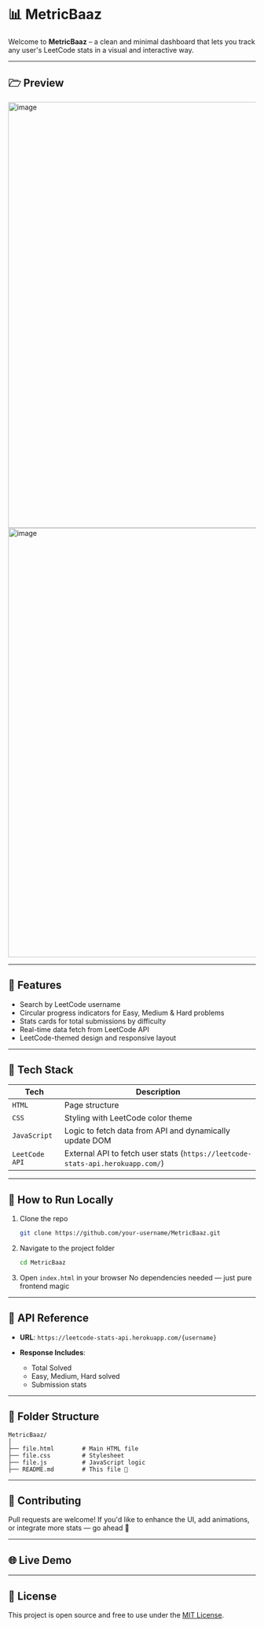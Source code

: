 # 📊 MetricBaaz

Welcome to **MetricBaaz** – a clean and minimal dashboard that lets you track any user's LeetCode stats in a visual and interactive way.

---

## 🗁 Preview

<img width="1919" height="865" alt="image" src="https://github.com/user-attachments/assets/7e510b9a-7f17-4095-8f3b-773c54cbb48f" width="600" />
<img width="1919" height="872" alt="image" src="https://github.com/user-attachments/assets/224ec7d5-d002-4198-b4a6-8c1bdc00c846" width="600" />

---

## 🚀 Features

* Search by LeetCode username
* Circular progress indicators for Easy, Medium & Hard problems
* Stats cards for total submissions by difficulty
* Real-time data fetch from LeetCode API
* LeetCode-themed design and responsive layout

---

## 💠 Tech Stack

| Tech           | Description                                                                    |
| -------------- | ------------------------------------------------------------------------------ |
| `HTML`         | Page structure                                                                 |
| `CSS`          | Styling with LeetCode color theme                                              |
| `JavaScript`   | Logic to fetch data from API and dynamically update DOM                        |
| `LeetCode API` | External API to fetch user stats (`https://leetcode-stats-api.herokuapp.com/`) |

---

## 🔧 How to Run Locally

1. Clone the repo

   ```bash
   git clone https://github.com/your-username/MetricBaaz.git
   ```

2. Navigate to the project folder

   ```bash
   cd MetricBaaz
   ```

3. Open `index.html` in your browser
   No dependencies needed — just pure frontend magic 

---

## 📝 API Reference

* **URL**: `https://leetcode-stats-api.herokuapp.com/{username}`
* **Response Includes**:

  * Total Solved
  * Easy, Medium, Hard solved
  * Submission stats

---

## 📂 Folder Structure

```
MetricBaaz/
│
├── file.html        # Main HTML file
├── file.css         # Stylesheet
├── file.js          # JavaScript logic
├── README.md        # This file 💛
```

---

## 🤝 Contributing

Pull requests are welcome! If you'd like to enhance the UI, add animations, or integrate more stats — go ahead 🚀

---

## 🌐 Live Demo



---

## 📜 License

This project is open source and free to use under the [MIT License](LICENSE).
